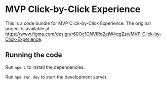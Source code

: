 
  # MVP Click-by-Click Experience

  This is a code bundle for MVP Click-by-Click Experience. The original project is available at https://www.figma.com/design/r60Oc1CNVIRq2ejW4qgZzv/MVP-Click-by-Click-Experience.

  ## Running the code

  Run `npm i` to install the dependencies.

  Run `npm run dev` to start the development server.
  